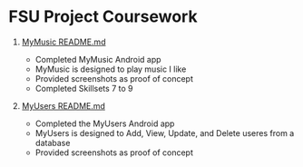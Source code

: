 # FSU Project Coursework
1. [MyMusic README.md](MyMusic/README.md "My MyMusic README.md file")
	- Completed MyMusic Android app
	- MyMusic is designed to play music I like
	- Provided screenshots as proof of concept
	- Completed Skillsets 7 to 9
	
2. [MyUsers README.md](MyUsers/README.md "My MyUsers README.md file")
	- Completed the MyUsers Android app
	- MyUsers is designed to Add, View, Update, and Delete useres from a database
	- Provided screenshots as proof of concept
